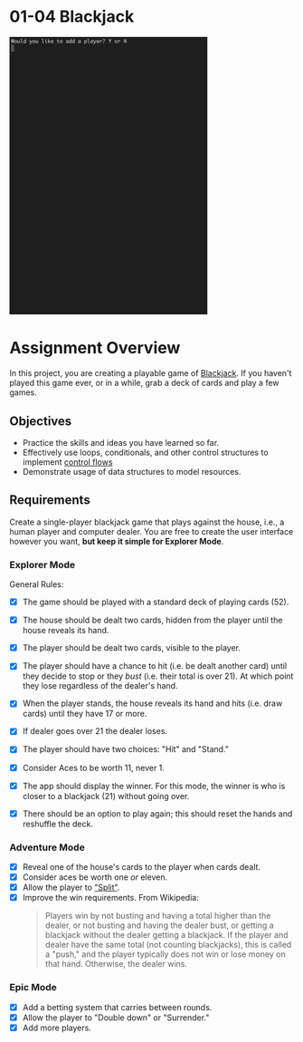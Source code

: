 # 01-04 Blackjack

<img src='demo.gif' width="350">

# Assignment Overview

In this project, you are creating a playable game of
[Blackjack](https://en.wikipedia.org/wiki/Blackjack). If you haven't played this
game ever, or in a while, grab a deck of cards and play a few games.

## Objectives

- Practice the skills and ideas you have learned so far.
- Effectively use loops, conditionals, and other control structures to implement
  [control flows](https://en.wikipedia.org/wiki/Control_flow)
- Demonstrate usage of data structures to model resources.

## Requirements

Create a single-player blackjack game that plays against the house, i.e., a
human player and computer dealer. You are free to create the user interface
however you want, **but keep it simple for Explorer Mode**.

### Explorer Mode

General Rules:

- [x] The game should be played with a standard deck of playing cards (52).
- [x] The house should be dealt two cards, hidden from the player until the
      house reveals its hand.
- [x] The player should be dealt two cards, visible to the player.
- [x] The player should have a chance to hit (i.e. be dealt another card) until
      they decide to stop or they _bust_ (i.e. their total is over 21). At which
      point they lose regardless of the dealer's hand.
- [x] When the player stands, the house reveals its hand and hits (i.e. draw
      cards) until they have 17 or more.
- [x] If dealer goes over 21 the dealer loses.

- [x] The player should have two choices: "Hit" and "Stand."
- [x] Consider Aces to be worth 11, never 1.
- [x] The app should display the winner. For this mode, the winner is who is
      closer to a blackjack (21) without going over.
- [x] There should be an option to play again; this should reset the hands and
      reshuffle the deck.

### Adventure Mode

- [x] Reveal one of the house's cards to the player when cards dealt.
- [x] Consider aces be worth one _or_ eleven.
- [x] Allow the player to
      ["Split"](https://blog.betway.com/casino/blackjack-strategy-101-how-do-you-split-in-blackjack/).
- [x] Improve the win requirements. From Wikipedia:
  > Players win by not busting and having a total higher than the dealer, or not
  > busting and having the dealer bust, or getting a blackjack without the
  > dealer getting a blackjack. If the player and dealer have the same total
  > (not counting blackjacks), this is called a "push," and the player typically
  > does not win or lose money on that hand. Otherwise, the dealer wins.

### Epic Mode

- [x] Add a betting system that carries between rounds.
- [x] Allow the player to "Double down" or "Surrender."
- [x] Add more players.
